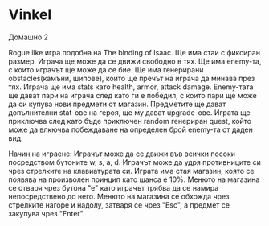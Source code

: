 # Vinkel
Домашно 2

Rogue like игра подобна на The binding of Isaac.
Ще има стаи с фиксиран размер. Играча ще може да се движи свободно в тях.
Ще има enemy-та, с които играчът ще може да се бие. Ще има генерирани obstacles(камъни,  шипове), които ще пречът на играча да минава през тях.
Играча ще има stats като health, armor, attack damage.
Enemy-тата ще дават пари на играча след като ги е победил, с които пари ще може да си купува нови предмети от магазин.
Предметите ще дават допълнителни stat-ове на героя, ще му дават upgrade-ове.
Играта ще приключва след като бъде приключен random генериран quest, който може да влкючва побеждаване на определен брой enemy-та от даден вид.

Начин на играене:
Играчът може да се движи във всички посоки посредством бутоните w, s, a, d.
Играчът може да удря противниците си чрез стрелките на клавиатурата си.
Играта има стая магазин, която се появява на произволен принцип като шанса е 10%.
Менюто на магазина се отваря чрез бутона "е" като играчът трябва да се намира непосредствено до него.
Менюто на магазина се обхожда чрез стрелките нагоре и надолу, затваря се чрез "Esc", а предмет се закупува чрез "Enter".

